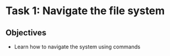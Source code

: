 # Task 1: Navigate the file system

## Objectives

* Learn how to navigate the system using commands
